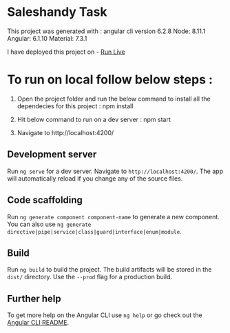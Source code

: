 # Saleshandy Task

This project was generated with :
   angular cli version 6.2.8
   Node: 8.11.1
   Angular: 6.1.10
   Material: 7.3.1

I have deployed this project on - [Run Live](http://stale-stomach.surge.sh/)
# To run on local follow below steps :

  1. Open the project folder and run the below command to install all the dependecies for this project :
     npm install

  2. Hit below command to run on a dev server :
     npm start

  3. Navigate to http://localhost:4200/

## Development server

Run `ng serve` for a dev server. Navigate to `http://localhost:4200/`. The app will automatically reload if you change any of the source files.

## Code scaffolding

Run `ng generate component component-name` to generate a new component. You can also use `ng generate directive|pipe|service|class|guard|interface|enum|module`.

## Build

Run `ng build` to build the project. The build artifacts will be stored in the `dist/` directory. Use the `--prod` flag for a production build.


## Further help

To get more help on the Angular CLI use `ng help` or go check out the [Angular CLI README](https://github.com/angular/angular-cli/blob/master/README.md).
